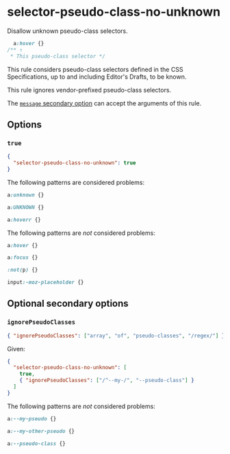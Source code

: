 # selector-pseudo-class-no-unknown

Disallow unknown pseudo-class selectors.

<!-- prettier-ignore -->
```css
  a:hover {}
/** ↑
 * This pseudo-class selector */
```

This rule considers pseudo-class selectors defined in the CSS Specifications, up to and including Editor's Drafts, to be known.

This rule ignores vendor-prefixed pseudo-class selectors.

The [`message` secondary option](../../../docs/user-guide/configure.md#message) can accept the arguments of this rule.

## Options

### `true`

```json
{
  "selector-pseudo-class-no-unknown": true
}
```

The following patterns are considered problems:

<!-- prettier-ignore -->
```css
a:unknown {}
```

<!-- prettier-ignore -->
```css
a:UNKNOWN {}
```

<!-- prettier-ignore -->
```css
a:hoverr {}
```

The following patterns are _not_ considered problems:

<!-- prettier-ignore -->
```css
a:hover {}
```

<!-- prettier-ignore -->
```css
a:focus {}
```

<!-- prettier-ignore -->
```css
:not(p) {}
```

<!-- prettier-ignore -->
```css
input:-moz-placeholder {}
```

## Optional secondary options

### `ignorePseudoClasses`

```json
{ "ignorePseudoClasses": ["array", "of", "pseudo-classes", "/regex/"] }
```

Given:

```json
{
  "selector-pseudo-class-no-unknown": [
    true,
    { "ignorePseudoClasses": ["/^--my-/", "--pseudo-class"] }
  ]
}
```

The following patterns are _not_ considered problems:

<!-- prettier-ignore -->
```css
a:--my-pseudo {}
```

<!-- prettier-ignore -->
```css
a:--my-other-pseudo {}
```

<!-- prettier-ignore -->
```css
a:--pseudo-class {}
```
